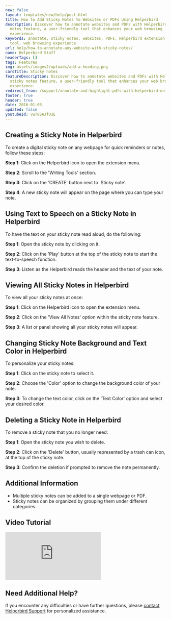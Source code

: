 ```yaml
---
new: false
layout: templates/new/help/post.html
title: How to Add Sticky Notes to Websites or PDFs Using Helperbird
description: Discover how to annotate websites and PDFs with Helperbird's sticky
  notes feature, a user-friendly tool that enhances your web browsing
  experience.
keywords: annotate, sticky notes, websites, PDFs, Helperbird extension, browser
  tool, web browsing experience
url: help/how-to-annotate-any-website-with-sticky-notes/
name: Helperbird Staff
headerTags: []
tags: Features
img: assets/images2/uploads/add-a-heading.png
cardTitle: Sticky notes
featureDescription: Discover how to annotate websites and PDFs with Helperbird's
  sticky notes feature, a user-friendly tool that enhances your web browsing
  experience.
redirect_from: /support/annotate-and-highlight-pdfs-with-helperbird-online-extension/
footer: true
header: true
date: 2016-01-03
updated: false
youtubeId: vwT8SAJfU3E
---
```



## Creating a Sticky Note in Helperbird

To create a digital sticky note on any webpage for quick reminders or notes, follow these steps:

**Step 1**: Click on the Helperbird icon to open the extension menu.

**Step 2**: Scroll to the 'Writing Tools' section.

**Step 3**: Click on the 'CREATE' button next to 'Sticky note'.

**Step 4**: A new sticky note will appear on the page where you can type your note.


## Using Text to Speech on a Sticky Note in Helperbird

To have the text on your sticky note read aloud, do the following:

**Step 1**: Open the sticky note by clicking on it.

**Step 2**: Click on the 'Play' button at the top of the sticky note to start the text-to-speech function.

**Step 3**: Listen as the Helperbird reads the header and the text of your note.


## Viewing All Sticky Notes in Helperbird

To view all your sticky notes at once:

**Step 1**: Click on the Helperbird icon to open the extension menu.

**Step 2**: Click on the 'View All Notes' option within the sticky note feature.

**Step 3**: A list or panel showing all your sticky notes will appear.


## Changing Sticky Note Background and Text Color in Helperbird

To personalize your sticky notes:

**Step 1**: Click on the sticky note to select it.

**Step 2**: Choose the 'Color' option to change the background color of your note.

**Step 3**: To change the text color, click on the 'Text Color' option and select your desired color.

## Deleting a Sticky Note in Helperbird

To remove a sticky note that you no longer need:

**Step 1**: Open the sticky note you wish to delete.

**Step 2**: Click on the 'Delete' button, usually represented by a trash can icon, at the top of the sticky note.

**Step 3**: Confirm the deletion if prompted to remove the note permanently.



## Additional Information
- Multiple sticky notes can be added to a single webpage or PDF.
- Sticky notes can be organized by grouping them under different categories.

## Video Tutorial

<div class="aspect-w-16 aspect-h-9 mt-12 mb-12">
<iframe   id="videos" src="https://www.youtube-nocookie.com/embed/jX3vbq5GD5k" title="YouTube video player" frameborder="0" allow="accelerometer; autoplay; clipboard-write; encrypted-media; gyroscope; picture-in-picture; web-share" allowfullscreen></iframe>
</div>



## Need Additional Help?
If you encounter any difficulties or have further questions, please [contact Helperbird Support](/support) for personalized assistance.
